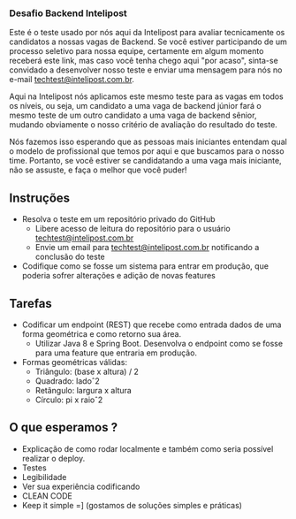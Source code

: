 ### Desafio Backend Intelipost
Este é o teste usado por nós aqui da Intelipost para avaliar tecnicamente os candidatos a nossas vagas de Backend. Se você estiver participando de um processo seletivo para nossa equipe, certamente em algum momento receberá este link, mas caso você tenha chego aqui "por acaso", sinta-se convidado a desenvolver nosso teste e enviar uma mensagem para nós no e-mail techtest@intelipost.com.br.

Aqui na Intelipost nós aplicamos este mesmo teste para as vagas em todos os níveis, ou seja, um candidato a uma vaga de backend júnior fará o mesmo teste de um outro candidato a uma vaga de backend sênior, mudando obviamente o nosso critério de avaliação do resultado do teste.

Nós fazemos isso esperando que as pessoas mais iniciantes entendam qual o modelo de profissional que temos por aqui e que buscamos para o nosso time. Portanto, se você estiver se candidatando a uma vaga mais iniciante, não se assuste, e faça o melhor que você puder!

## Instruções

 * Resolva o teste em um repositório privado do GitHub
	* Libere acesso de leitura do repositório para o usuário techtest@intelipost.com.br
	* Envie um email para techtest@intelipost.com.br notificando a conclusão do teste 
 * Codifique como se fosse um sistema para entrar em produção, que poderia sofrer alterações e adição de novas features
 
## Tarefas
 
* Codificar um endpoint (REST) que recebe como entrada dados de uma forma geométrica e como retorno sua área.
	* Utilizar Java 8 e Spring Boot. Desenvolva o endpoint como se fosse para uma feature que entraria em produção.
* Formas geométricas válidas:
	* Triângulo: (base x altura) / 2
	* Quadrado: ladoˆ2
	* Retângulo: largura x altura
	* Círculo: pi x raioˆ2
	
## O que esperamos ?

 * Explicação de como rodar localmente e também como seria possível realizar o deploy.
 * Testes
 * Legibilidade
 * Ver sua experiência codificando
 * CLEAN CODE
 * Keep it simple =] (gostamos de soluções simples e práticas)
